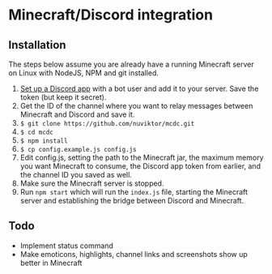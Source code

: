 # Minecraft/Discord integration

## Installation

The steps below assume you are already have a running Minecraft server on Linux with NodeJS, NPM and git installed.

1. [Set up a Discord app](https://discordapp.com/developers/applications/me) with a bot user and add it to your server. Save the token (but keep it secret).
2. Get the ID of the channel where you want to relay messages between Minecraft and Discord and save it.
3. `$ git clone https://github.com/nuviktor/mcdc.git`
4. `$ cd mcdc`
5. `$ npm install`
6. `$ cp config.example.js config.js`
7. Edit config.js, setting the path to the Minecraft jar, the maximum memory you want Minecraft to consume, the Discord app token from earlier, and the channel ID you saved as well.
8. Make sure the Minecraft server is stopped.
9. Run `npm start` which will run the `index.js` file, starting the Minecraft server and establishing the bridge between Discord and Minecraft.

## Todo

* Implement status command
* Make emoticons, highlights, channel links and screenshots show up better in Minecraft
